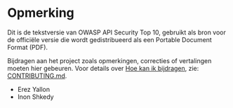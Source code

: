 Opmerking
======

Dit is de tekstversie van OWASP API Security Top 10, gebruikt als bron voor de
officiële versie die wordt gedistribueerd als een Portable Document Format (PDF).

Bijdragen aan het project zoals opmerkingen, correcties of vertalingen
moeten hier gebeuren. Voor details over [Hoe kan ik bijdragen][1], zie:
[CONTRIBUTING.md][1].

* Erez Yallon
* Inon Shkedy

[1]: ../../CONTRIBUTING.md
